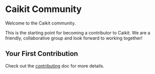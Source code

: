 # Caikit Community

Welcome to the Caikit community.

This is the starting point for becoming a contributor to Caikit. We are a friendly, collaborative group and look forward to working together!

## Your First Contribution

Check out the [contributing](https://github.com/caikit/community/blob/main/CONTRIBUTING.md) doc for more details.
